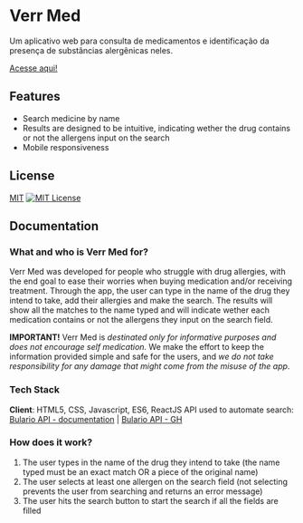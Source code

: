 # Verr Med

Um aplicativo web para consulta de medicamentos e identificação da presença de substâncias alergênicas neles.

[Acesse aqui!](verr-med.netlify.app)


## Features

- Search medicine by name
- Results are designed to be intuitive, indicating wether the drug contains or not the allergens input on the search
- Mobile responsiveness


## License

[MIT](https://choosealicense.com/licenses/mit/)
[![MIT License](https://img.shields.io/badge/License-MIT-green.svg)](https://choosealicense.com/licenses/mit/)


## Documentation

### What and who is Verr Med for?
Verr Med was developed for people who struggle with drug allergies, with the end goal to ease their worries when buying medication and/or receiving treatment. Through the app, the user can type in the name of the drug they intend to take, add their allergies and make the search. The results will show all the matches to the name typed and will indicate wether each medication contains or not the allergens they input on the search field.

**IMPORTANT!**
Verr Med is *destinated only for informative purposes and does not encourage self medication.* We make the effort to keep the information provided simple and safe for the users, and *we do not take responsibility for any damage that might come from the misuse of the app*.

### Tech Stack
**Client**: HTML5, CSS, Javascript, ES6, ReactJS
API used to automate search: [Bulario API - documentation](https://bula.vercel.app/docs) | [Bulario API - GH](https://github.com/iuryLandin/bulario-api)

### How does it work?
1. The user types in the name of the drug they intend to take
    (the name typed must be an exact match OR a piece of the original name)
3. The user selects at least one allergen on the search field
    (not selecting prevents the user from searching and returns an error message)
5. The user hits the search button to start the search if all the fields are filled
